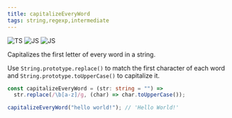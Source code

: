 ```yaml
---
title: capitalizeEveryWord
tags: string,regexp,intermediate
---
```


![TS](https://img.shields.io/badge/supports-typescript-blue.svg?style=flat-square)
![JS](https://img.shields.io/badge/supports-javascript-yellow.svg?style=flat-square)
![JS](https://img.shields.io/badge/supports-deno-green.svg?style=flat-square)

Capitalizes the first letter of every word in a string.

Use `String.prototype.replace()` to match the first character of each word and `String.prototype.toUpperCase()` to capitalize it.

```ts
const capitalizeEveryWord = (str: string = "") =>
  str.replace(/\b[a-z]/g, (char) => char.toUpperCase());
```

```ts
capitalizeEveryWord("hello world!"); // 'Hello World!'
```
